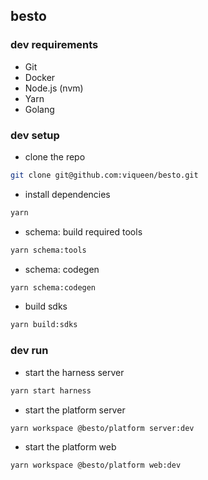 ## besto

### dev requirements

- Git
- Docker
- Node.js (nvm)
- Yarn
- Golang

### dev setup

- clone the repo
```bash
git clone git@github.com:viqueen/besto.git
```

- install dependencies
```bash
yarn
```

- schema: build required tools
```bash
yarn schema:tools
```

- schema: codegen
```bash
yarn schema:codegen
```

- build sdks
```bash
yarn build:sdks
```

### dev run

- start the harness server
```bash
yarn start harness
```

- start the platform server
```bash
yarn workspace @besto/platform server:dev
```

- start the platform web
```bash
yarn workspace @besto/platform web:dev
```
